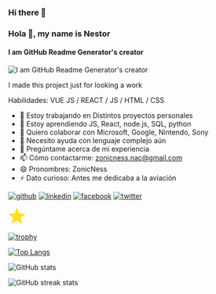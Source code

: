 ### Hi there 👋

### Hola 👋, my name is Nestor
#### I am GitHub Readme Generator's creator
![I am GitHub Readme Generator's creator](https://miro.medium.com/v2/resize:fit:720/format:webp/1*lYx6VItvyWZZy2ZB2w-vuA.jpeg)

I made this project just for looking a work

Habilidades: VUE JS / REACT / JS / HTML / CSS

- 🔭 Estoy trabajando en Distintos proyectos personales  
- 🌱 Estoy aprendiendo JS, React, node.js, SQL, python 
- 👯 Quiero colaborar con Microsoft, Google, Nintendo, Sony 
- 🤔 Necesito ayuda con lenguaje complejo aún 
- 💬 Pregúntame acerca de mi experiencia 
- 📫 Cómo contactarme: zonicness.nac@gmail.com 
- 😄 Pronombres: ZonicNess 
- ⚡ Dato curioso: Antes me dedicaba a la aviación 


[<img src='https://cdn.jsdelivr.net/npm/simple-icons@3.0.1/icons/github.svg' alt='github' height='40'>](https://github.com/https://github.com/F5Am4)  [<img src='https://cdn.jsdelivr.net/npm/simple-icons@3.0.1/icons/linkedin.svg' alt='linkedin' height='40'>](https://www.linkedin.com/in/https://www.linkedin.com/in/nestor-alejandro-chaparro-555057193//)  [<img src='https://cdn.jsdelivr.net/npm/simple-icons@3.0.1/icons/facebook.svg' alt='facebook' height='40'>](https://www.facebook.com/https://www.facebook.com/Zonicness)  [<img src='https://cdn.jsdelivr.net/npm/simple-icons@3.0.1/icons/twitter.svg' alt='twitter' height='40'>](https://twitter.com/https://twitter.com/zonicness)  

<a href='https://stars.github.com/'><img src='https://raw.githubusercontent.com/acervenky/animated-github-badges/master/assets/starbadge.gif' width='35' height='35'></a> 

[![trophy](https://github-profile-trophy.vercel.app/?username=https://github.com/F5Am4)](https://github.com/ryo-ma/github-profile-trophy)

[![Top Langs](https://github-readme-stats.vercel.app/api/top-langs/?username=https://github.com/F5Am4)](https://github.com/anuraghazra/github-readme-stats)

![GitHub stats](https://github-readme-stats.vercel.app/api?username=https://github.com/F5Am4&show_icons=true&count_private=true)  

![GitHub streak stats](https://streak-stats.demolab.com/?user=https://github.com/F5Am4)  

